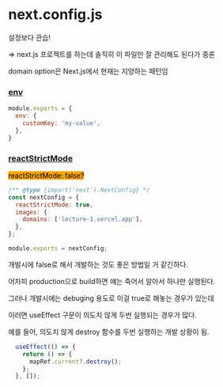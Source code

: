 # next.config.js

설정보다 관습!

\=> next.js 프로젝트를 하는데 솔직히 이 파일만 잘 관리해도 된다가 중론



domain option은 Next.js에서 현재는 지양하는 패턴임



### [env](https://nextjs.org/docs/app/api-reference/next-config-js/env)

```javascript
module.exports = {
  env: {
    customKey: 'my-value',
  },
}
```



### [reactStrictMode](https://nextjs.org/docs/app/api-reference/next-config-js/reactStrictMode)

<mark style="background-color:orange;">reactStrictMode: false?</mark>

```javascript
/** @type {import('next').NextConfig} */
const nextConfig = {
  reactStrictMode: true,
  images: {
    domains: ['lecture-1.vercel.app'],
  },
};

module.exports = nextConfig;
```

개발시에 false로 해서 개발하는 것도 좋은 방법일 거 같긴하다.

어차피 production으로 build하면 얘는 죽어서 알아서 하나만 실행된다.



그러나 개발시에는 debuging 용도로 이걸 true로 해놓는 경우가 있는데

이러면 useEffect 구문이 의도치 않게 두번 실행되는 경우가 많다.

예를 들어, 의도치 않게 destroy 함수를 두번 실행하는 개발 상황이 됨.

```jsx
  useEffect(() => {
    return () => {
      mapRef.current?.destroy();
    };
  }, []);
```



